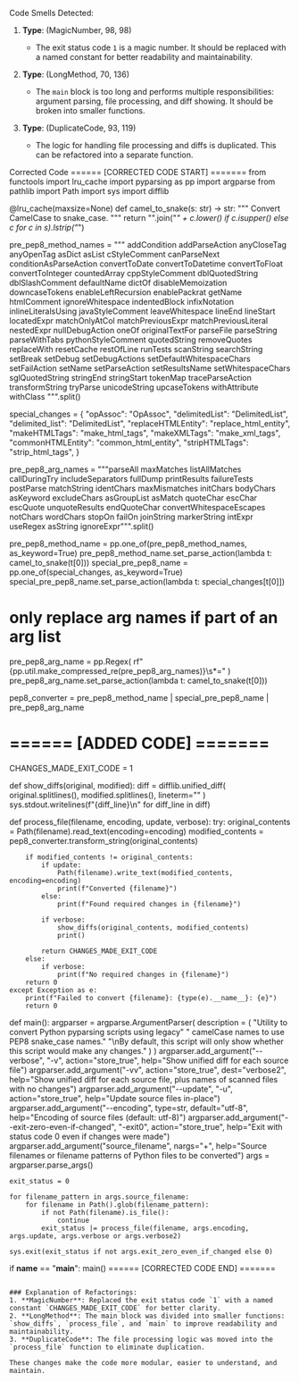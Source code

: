 Code Smells Detected:
1. **Type**: (MagicNumber, 98, 98)
   - The exit status code `1` is a magic number. It should be replaced with a named constant for better readability and maintainability.

2. **Type**: (LongMethod, 70, 136)
   - The `main` block is too long and performs multiple responsibilities: argument parsing, file processing, and diff showing. It should be broken into smaller functions.

3. **Type**: (DuplicateCode, 93, 119)
   - The logic for handling file processing and diffs is duplicated. This can be refactored into a separate function.

Corrected Code
====== [CORRECTED CODE START] =======
from functools import lru_cache
import pyparsing as pp
import argparse
from pathlib import Path
import sys
import difflib


@lru_cache(maxsize=None)
def camel_to_snake(s: str) -> str:
    """
    Convert CamelCase to snake_case.
    """
    return "".join("_" + c.lower() if c.isupper() else c for c in s).lstrip("_")


pre_pep8_method_names = """
addCondition addParseAction anyCloseTag anyOpenTag asDict asList cStyleComment canParseNext conditionAsParseAction 
convertToDate convertToDatetime convertToFloat convertToInteger countedArray cppStyleComment dblQuotedString 
dblSlashComment defaultName dictOf disableMemoization downcaseTokens enableLeftRecursion enablePackrat getName 
htmlComment ignoreWhitespace indentedBlock infixNotation inlineLiteralsUsing javaStyleComment leaveWhitespace 
lineEnd lineStart locatedExpr matchOnlyAtCol matchPreviousExpr matchPreviousLiteral nestedExpr nullDebugAction oneOf 
originalTextFor parseFile parseString parseWithTabs pythonStyleComment quotedString removeQuotes replaceWith 
resetCache restOfLine runTests scanString searchString setBreak setDebug setDebugActions setDefaultWhitespaceChars 
setFailAction setName setParseAction setResultsName setWhitespaceChars sglQuotedString stringEnd stringStart tokenMap 
traceParseAction transformString tryParse unicodeString upcaseTokens withAttribute withClass
""".split()

special_changes = {
    "opAssoc": "OpAssoc",
    "delimitedList": "DelimitedList",
    "delimited_list": "DelimitedList",
    "replaceHTMLEntity": "replace_html_entity",
    "makeHTMLTags": "make_html_tags",
    "makeXMLTags": "make_xml_tags",
    "commonHTMLEntity": "common_html_entity",
    "stripHTMLTags": "strip_html_tags",
}

pre_pep8_arg_names = """parseAll maxMatches listAllMatches callDuringTry includeSeparators fullDump printResults 
failureTests postParse matchString identChars maxMismatches initChars bodyChars asKeyword excludeChars asGroupList 
asMatch quoteChar escChar escQuote unquoteResults endQuoteChar convertWhitespaceEscapes notChars wordChars stopOn 
failOn joinString markerString intExpr useRegex asString ignoreExpr""".split()

pre_pep8_method_name = pp.one_of(pre_pep8_method_names, as_keyword=True)
pre_pep8_method_name.set_parse_action(lambda t: camel_to_snake(t[0]))
special_pre_pep8_name = pp.one_of(special_changes, as_keyword=True)
special_pre_pep8_name.set_parse_action(lambda t: special_changes[t[0]])
# only replace arg names if part of an arg list
pre_pep8_arg_name = pp.Regex(
    rf"{pp.util.make_compressed_re(pre_pep8_arg_names)}\s*="
)
pre_pep8_arg_name.set_parse_action(lambda t: camel_to_snake(t[0]))

pep8_converter = pre_pep8_method_name | special_pre_pep8_name | pre_pep8_arg_name

# ====== [ADDED CODE] =======
CHANGES_MADE_EXIT_CODE = 1

def show_diffs(original, modified):
    diff = difflib.unified_diff(
        original.splitlines(), modified.splitlines(), lineterm=""
    )
    sys.stdout.writelines(f"{diff_line}\n" for diff_line in diff)

def process_file(filename, encoding, update, verbose):
    try:
        original_contents = Path(filename).read_text(encoding=encoding)
        modified_contents = pep8_converter.transform_string(original_contents)

        if modified_contents != original_contents:
            if update:
                Path(filename).write_text(modified_contents, encoding=encoding)
                print(f"Converted {filename}")
            else:
                print(f"Found required changes in {filename}")

            if verbose:
                show_diffs(original_contents, modified_contents)
                print()

            return CHANGES_MADE_EXIT_CODE
        else:
            if verbose:
                print(f"No required changes in {filename}")
        return 0
    except Exception as e:
        print(f"Failed to convert {filename}: {type(e).__name__}: {e}")
        return 0

def main():
    argparser = argparse.ArgumentParser(
        description = (
            "Utility to convert Python pyparsing scripts using legacy"
            " camelCase names to use PEP8 snake_case names."
            "\nBy default, this script will only show whether this script would make any changes."
        )
    )
    argparser.add_argument("--verbose", "-v", action="store_true", help="Show unified diff for each source file")
    argparser.add_argument("-vv", action="store_true", dest="verbose2", help="Show unified diff for each source file, plus names of scanned files with no changes")
    argparser.add_argument("--update", "-u", action="store_true", help="Update source files in-place")
    argparser.add_argument("--encoding", type=str, default="utf-8", help="Encoding of source files (default: utf-8)")
    argparser.add_argument("--exit-zero-even-if-changed", "-exit0", action="store_true", help="Exit with status code 0 even if changes were made")
    argparser.add_argument("source_filename", nargs="+", help="Source filenames or filename patterns of Python files to be converted")
    args = argparser.parse_args()

    exit_status = 0

    for filename_pattern in args.source_filename:
        for filename in Path().glob(filename_pattern):
            if not Path(filename).is_file():
                continue
            exit_status |= process_file(filename, args.encoding, args.update, args.verbose or args.verbose2)

    sys.exit(exit_status if not args.exit_zero_even_if_changed else 0)

if __name__ == "__main__":
    main()
====== [CORRECTED CODE END] =======
```

### Explanation of Refactorings:
1. **MagicNumber**: Replaced the exit status code `1` with a named constant `CHANGES_MADE_EXIT_CODE` for better clarity.
2. **LongMethod**: The main block was divided into smaller functions: `show_diffs`, `process_file`, and `main` to improve readability and maintainability.
3. **DuplicateCode**: The file processing logic was moved into the `process_file` function to eliminate duplication.

These changes make the code more modular, easier to understand, and maintain.